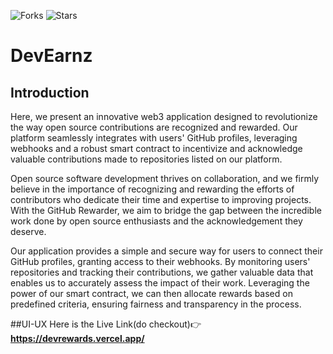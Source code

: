 ![Forks](https://img.shields.io/badge/forks-0-blue)
![Stars](https://img.shields.io/badge/stars-0-yellow)
# DevEarnz
## Introduction
Here, we present an innovative web3 application designed to revolutionize the way open source contributions are recognized and rewarded. Our platform seamlessly integrates with users' GitHub profiles, leveraging webhooks and a robust smart contract to incentivize and acknowledge valuable contributions made to repositories listed on our platform.

Open source software development thrives on collaboration, and we firmly believe in the importance of recognizing and rewarding the efforts of contributors who dedicate their time and expertise to improving projects. With the GitHub Rewarder, we aim to bridge the gap between the incredible work done by open source enthusiasts and the acknowledgement they deserve.

Our application provides a simple and secure way for users to connect their GitHub profiles, granting access to their webhooks. By monitoring users' repositories and tracking their contributions, we gather valuable data that enables us to accurately assess the impact of their work. Leveraging the power of our smart contract, we can then allocate rewards based on predefined criteria, ensuring fairness and transparency in the process.

##UI-UX
Here is the Live Link(do checkout)👉 **https://devrewards.vercel.app/**
